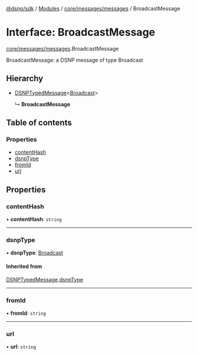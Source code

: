 [@dsnp/sdk](../README.md) / [Modules](../modules.md) / [core/messages/messages](../modules/core_messages_messages.md) / BroadcastMessage

# Interface: BroadcastMessage

[core/messages/messages](../modules/core_messages_messages.md).BroadcastMessage

BroadcastMessage: a DSNP message of type Broadcast

## Hierarchy

- [DSNPTypedMessage](core_messages_messages.dsnptypedmessage.md)<[Broadcast](../enums/core_messages_messages.dsnptype.md#broadcast)\>

  ↳ **BroadcastMessage**

## Table of contents

### Properties

- [contentHash](core_messages_messages.broadcastmessage.md#contenthash)
- [dsnpType](core_messages_messages.broadcastmessage.md#dsnptype)
- [fromId](core_messages_messages.broadcastmessage.md#fromid)
- [url](core_messages_messages.broadcastmessage.md#url)

## Properties

### contentHash

• **contentHash**: `string`

___

### dsnpType

• **dsnpType**: [Broadcast](../enums/core_messages_messages.dsnptype.md#broadcast)

#### Inherited from

[DSNPTypedMessage](core_messages_messages.dsnptypedmessage.md).[dsnpType](core_messages_messages.dsnptypedmessage.md#dsnptype)

___

### fromId

• **fromId**: `string`

___

### url

• **url**: `string`
